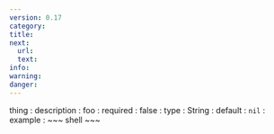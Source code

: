 ```yaml
---
version: 0.17
category: 
title: 
next:
  url: 
  text: 
info:
warning: 
danger:
---
```



thing
: description
  : foo
: required
  : false
: type
  : String
: default
  : `nil`
: example
  : ~~~ shell
    ~~~
